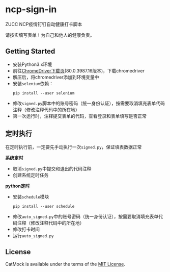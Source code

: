 # ncp-sign-in
ZUCC NCP疫情钉钉自动健康打卡脚本

请按实填写表单！为自己和他人的健康负责。

## Getting Started
- 安装Python3.x环境
- 前往[ChromeDriver下载页](http://chromedriver.storage.googleapis.com/index.html?path=80.0.3987.16/)(80.0.3987.16版本)，下载chromedriver
- 解压后，将chromedriver添加到环境变量中
- 安装`selenium`依赖：
  ```
  pip install --user selenium
  ```
- 修改`signed.py`脚本中的账号密码（统一身份认证），按需要取消填充表单代码注释（修改注释代码中的所在地）
- 第一次运行时，注释提交表单的代码，查看登录和表单填写是否正常

## 定时执行
在定时执行前，一定要先手动执行一次`signed.py`，保证填表数据正常

**系统定时**
- 取消`signed.py`中提交和退出的代码注释
- 创建系统定时任务

**python定时**
- 安装`schedule`模块
  ```
  pip install --user schedule
  ```
- 修改`auto_signed.py`中的账号密码（统一身份认证），按需要取消填充表单代码注释（修改注释代码中的所在地）
- 修改打卡时间
- 运行`auto_signed.py`

## License
CatMock is available under the terms of the [MIT License](https://opensource.org/licenses/MIT).

